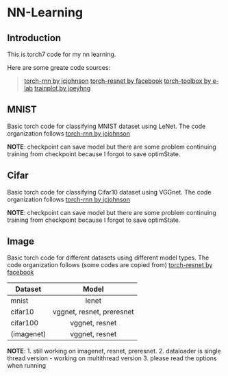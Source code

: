 # NN-Learning

## Introduction

This is torch7 code for my nn learning.

Here are some greate code sources:

> [torch-rnn by jcjohnson](https://github.com/jcjohnson/torch-rnn)
> [torch-resnet by facebook](https://github.com/facebook/fb.resnet.torch)
> [torch-toolbox by e-lab](https://github.com/e-lab/torch-toolbox)
> [trainplot by joeyhng](https://github.com/joeyhng/trainplot)

## MNIST

Basic torch code for classifying MNIST dataset using LeNet. The code organization follows [torch-rnn by jcjohnson](https://github.com/jcjohnson/torch-rnn)

**NOTE**: checkpoint can save model but there are some problem continuing training from checkpoint because I forgot to save optimState.

## Cifar

Basic torch code for classifying Cifar10 dataset using VGGnet. The code organization follows [torch-rnn by jcjohnson](https://github.com/jcjohnson/torch-rnn)

**NOTE**: checkpoint can save model but there are some problem continuing training from checkpoint because I forgot to save optimState.

## Image

Basic torch code for different datasets using different model types. The code organization follows (some codes are copied from) [torch-resnet by facebook](https://github.com/facebook/fb.resnet.torch)

| Dataset		| Model							|
| ------------- |:-------------:				|
| mnist			| lenet							|
| cifar10		| vggnet, resnet, preresnet		|
| cifar100		| vggnet, resnet				|
| (imagenet)	| vggnet, resnet				|

**NOTE**:
	1. still working on imagenet, resnet, preresnet.
	2. dataloader is single thread version - working on multithread version
	3. please read the options when running